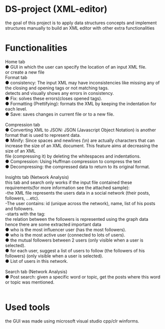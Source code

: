 # DS-project (XML-editor)
  the goal of this project is to apply data structures concepts and implement structures manually to build an XML editor with other extra functionalities <br />
  
# Functionalities
Home tab <br />
  ● GUI in which the user can specify the location of an input XML file.  <br />
  or create a new file 
 <br />
Format tab <br />
  ● consistency: The input XML may have inconsistencies like missing any of the closing and opening tags or not matching tags. <br />
      detects and visually shows any errors in consistency. <br />
  ● Fix: solves these errors(closes opened tags). <br />
  ● Formatting (Prettifying): formats the XML by keeping the indentation for each level. <br />
  ● Save: saves changes in current file or to a new file. <br />
 <br />
Compression tab <br />
  ● Converting XML to JSON: JSON (Javascript Object Notation) is another format that is used to represent data. <br />
  ● Minify: Since spaces and newlines (\n) are actually characters that can increase the size of an XML document. This feature aims at decreasing the size of an XML  <br />
    file (compressing it) by deleting the whitespaces and indentations. <br />
  ● Compression:  Using Huffman compression to compress the text <br />
  ● Decompressing: the compressed data to return to its original format. <br />
   <br />
Insights tab (Network Analysis) <br />
  this tab and search only works if the input file contained these requirements(for more information see the attached sample): <br />
  -the XML file represents the users data in a social network (their posts, followers, ...etc). <br />
  -The user contains: id (unique across the network), name, list of his posts and followers. <br />
  -starts with the tag: <users>
  <br /> 
  the relation between the followers is represented using the graph data hence there are some extracted important data <br />
  ● who is the most influencer user (has the most followers). <br />
  ● who is the most active user (connected to lots of users). <br />
  ● the mutual followers between 2 users (only visible when a user is selected). <br />
  ● for each user, suggest a list of users to follow (the followers of his followers) (only visible when a user is selected). <br />
  ● List of users in this network.  <br />
   <br />
Search tab (Network Analysis) <br />
  ● Post search: given a specific word or topic, get the posts where this word or topic was mentioned. <br />
 <br />
# Used tools 
  the GUI was made using microsoft visual studio cpp/clr winforms. <br />
